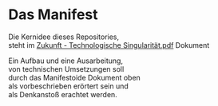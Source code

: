 # Das Manifest  

Die Kernidee dieses Repositories,   
steht im [Zukunft - Technologische Singularität.pdf](Zukunft%20-%20Technologische%20Singularität.pdf) Dokument  

Ein Aufbau und eine Ausarbeitung,  
von technischen Umsetzungen soll  
durch das Manifestoide Dokument oben   
als vorbeschrieben erörtert sein und  
als Denkanstoß erachtet werden. 
